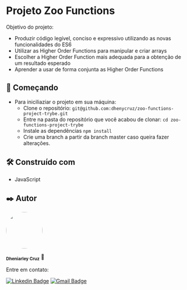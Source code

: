 # Projeto Zoo Functions
Objetivo do projeto:
- Produzir código legível, conciso e expressivo utilizando as novas funcionalidades do ES6
- Utilizar as Higher Order Functions para manipular e criar arrays
- Escolher a Higher Order Function mais adequada para a obtenção de um resultado esperado
- Aprender a usar de forma conjunta as Higher Order Functions

## 🚀 Começando
- Para iniciliaziar o projeto em sua máquina:
  - Clone o repositório:
    ``` git@github.com:dhenycruz/zoo-functions-project-trybe.git ```
  - Entre na pasta do repositório que você acabou de clonar:
    ``` cd zoo-functions-project-trybe ```
  - Instale as dependências
    ``` npm install ```
  - Crie uma branch a partir da branch master caso queira fazer alterações.

## 🛠️ Construído com

* JavaScript

## ✒️ Autor
 
  <a href="url"><img src="https://avatars.githubusercontent.com/u/26901028?s=400&u=d99619f0fcc7ff7d8407ff05a0e90a0149f959ee&v=4" style="border-radius: 100%;" width="100px" heigth="100px" alt=""/></a>
  
<sub><b>Dheniarley Cruz</b></sub></a> 🚀

Entre em contato:

[![Linkedin Badge](https://img.shields.io/badge/-Dheniarley-blue?style=flat-square&logo=Linkedin&logoColor=white&link=https://www.linkedin.com/in/dheniarley/)](https://www.linkedin.com/in/dheniarley/) 
[![Gmail Badge](https://img.shields.io/badge/-dheniarley.ds@gmail.com-c14438?style=flat-square&logo=Gmail&logoColor=white&link=mailto:dheniarley.ds@gmail.com)](mailto:dheniarley.ds@gmail.com)
